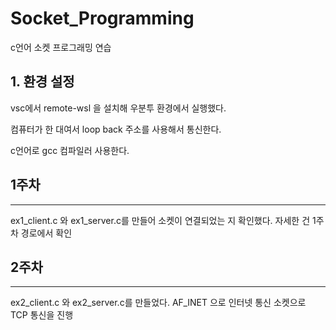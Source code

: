 # Socket_Programming
c언어 소켓 프로그래밍 연습

## 1. 환경 설정

vsc에서 remote-wsl 을 설치해 우분투 환경에서 실행했다.

컴퓨터가 한 대여서 loop back 주소를 사용해서 통신한다.

c언어로 gcc 컴파일러 사용한다.  

## 1주차
--------------------------------
ex1_client.c 와 ex1_server.c를 만들어 소켓이 연결되었는 지 확인했다.
자세한 건 1주차 경로에서 확인


## 2주차
--------------------------------
ex2_client.c 와 ex2_server.c를 만들었다.
AF_INET 으로 인터넷 통신 소켓으로 TCP 통신을 진행
